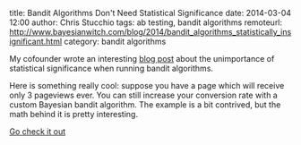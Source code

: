 title: Bandit Algorithms Don't Need Statistical Significance
date: 2014-03-04 12:00
author: Chris Stucchio
tags: ab testing, bandit algorithms
remoteurl: http://www.bayesianwitch.com/blog/2014/bandit_algorithms_statistically_insignificant.html
category: bandit algorithms





My cofounder wrote an interesting [blog post](http://www.bayesianwitch.com/blog/2014/bandit_algorithms_statistically_insignificant.html) about the unimportance of statistical significance when running bandit algorithms.

Here is something really cool: suppose you have a page which will receive only 3 pageviews ever. You can still increase your conversion rate with a custom Bayesian bandit algorithm. The example is a bit contrived, but the math behind it is pretty interesting.

[Go check it out](http://www.bayesianwitch.com/blog/2014/bandit_algorithms_statistically_insignificant.html)


